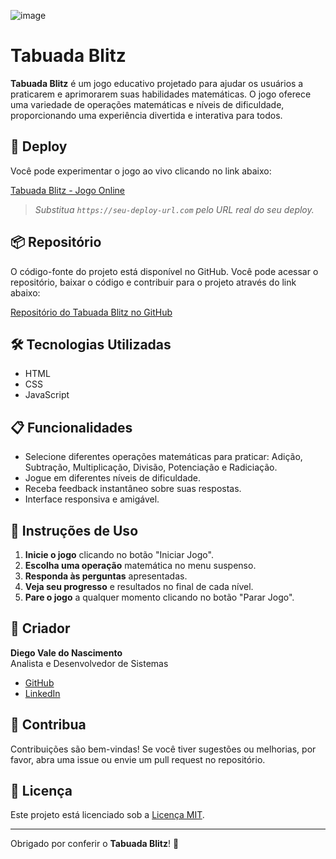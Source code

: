 ![image](https://github.com/user-attachments/assets/383a78df-d1a7-49e3-8652-e19d3e01ad95)

# Tabuada Blitz

**Tabuada Blitz** é um jogo educativo projetado para ajudar os usuários a praticarem e aprimorarem suas habilidades matemáticas. O jogo oferece uma variedade de operações matemáticas e níveis de dificuldade, proporcionando uma experiência divertida e interativa para todos.

## 🚀 Deploy

Você pode experimentar o jogo ao vivo clicando no link abaixo:

[Tabuada Blitz - Jogo Online](https://seu-deploy-url.com)

> *Substitua `https://seu-deploy-url.com` pelo URL real do seu deploy.*

## 📦 Repositório

O código-fonte do projeto está disponível no GitHub. Você pode acessar o repositório, baixar o código e contribuir para o projeto através do link abaixo:

[Repositório do Tabuada Blitz no GitHub](https://github.com/DVALENASCIMENTO/tabuada-blitz)

## 🛠 Tecnologias Utilizadas

- HTML
- CSS
- JavaScript

## 📋 Funcionalidades

- Selecione diferentes operações matemáticas para praticar: Adição, Subtração, Multiplicação, Divisão, Potenciação e Radiciação.
- Jogue em diferentes níveis de dificuldade.
- Receba feedback instantâneo sobre suas respostas.
- Interface responsiva e amigável.

## 📌 Instruções de Uso

1. **Inicie o jogo** clicando no botão "Iniciar Jogo".
2. **Escolha uma operação** matemática no menu suspenso.
3. **Responda às perguntas** apresentadas.
4. **Veja seu progresso** e resultados no final de cada nível.
5. **Pare o jogo** a qualquer momento clicando no botão "Parar Jogo".

## 👤 Criador

**Diego Vale do Nascimento**  
Analista e Desenvolvedor de Sistemas

- [GitHub](https://github.com/DVALENASCIMENTO)
- [LinkedIn](https://www.linkedin.com/in/diego-vale-do-nascimento-48212215b/)

## 🤝 Contribua

Contribuições são bem-vindas! Se você tiver sugestões ou melhorias, por favor, abra uma issue ou envie um pull request no repositório.

## 📝 Licença

Este projeto está licenciado sob a [Licença MIT](LICENSE).

---

Obrigado por conferir o **Tabuada Blitz**! 🚀
